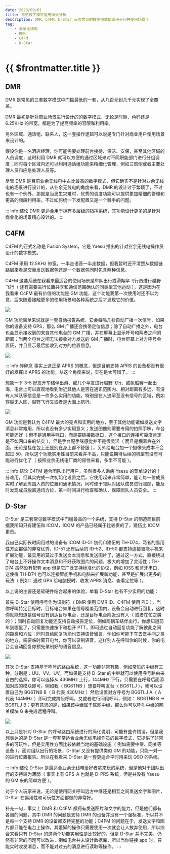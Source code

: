 ```yaml
---
date: 2023/09/01
title: 常见数字模式适用场景分析
description: DMR、C4FM、D-Star 三套常见的数字模式都适用于何种使用场景？
tag:
    - 业余无线电
    - DMR
    - C4FM
    - D-Star
---
```


# {{ $frontmatter.title }}

## DMR

DMR 是常见的三套数字模式中门槛最低的一套，从几百元到几千元实现了全覆盖。

DMR 最初是针对商业场景进行设计的的数字模式，无论是时隙、色码还是 6.25KHz 的带宽，都是为了提高频率的容限和利用率。

另外区域、通话组、联系人，这一套操作逻辑可以说是专门针对商业用户使用场景来设计的。

假设你是一名酒店经理，你可能需要处理前台接待、保洁、安保，甚至其他区域的人员调度，这时利用 DMR 就可以方便的通过区域来对不同职能部门进行分组调度；同时每个区域内还可以利用通话组功能来精细化管理，例如三班倒或者主要处理人员和应急处理人员等。

尽管 DMR 是目前业余无线电中占比最高的数字模式，但它确实不是针对业余无线电的场景进行设计的，从业余无线电的角度来看，DMR 的设计过于繁琐了，不过也有一个例外，那就是当发生灾难时，优秀的调度功能可以提供更加精细的管理和更高的频段利用率，不过如何统一下发配置又是一个棘手的问题。

::: info 结论
DMR 更适合用于拥有多层级的指挥系统，其功能设计更多的是针对商业化的场景精心设计的。
:::

## C4FM

C4FM 的正式名称是 Fusion System，它是 Yaesu 推出的针对业余无线电操作员设计的数字模式。

C4FM 采用 12.5KHz 带宽，一半走语音一半走数据，但我暂时还不清楚从数据链路层来看是交替发送数据包还是一个数据包同时包含两种信息。

C4FM 这套系统在我看来最适合的使用场景是车队出行或滑翔伞飞行员进行越野飞行（ 还有需要进行位置共享和通信范围确认的同类型其他运动 ），这是因为在我看来 C4FM 最有价值的功能是 GM 功能，这个功能我第一次使用时还不以为意，后来随着接触更多的使用场景和各种系统之后才发现它的价值。

![](/images/amateur/gm-homepage.png)

GM 功能简单来说就是一套自动报告系统，它会每隔几秒自动广播一次信号，如果你的设备支持 GPS，那么 GM 广播还会携带定位信息；除了自动广播之外，电台也会显示接收到的来自其他电台的 GM 广播，并在屏幕上显示呼号和两者之间的距离；当两个电台之间无法接收对方发送的 GM 广播时，电台屏幕上对方呼号会置灰，并且显示最后接收到对方的位置信息。

![](/images/amateur/gm-1by1.png)

::: info 碎碎念
事实上这正是 APRS 的概念，但是目前支持 APRS 的设备都没有很好的发挥出 APRS 的功能，从这个角度来说，实在是太可惜了。
:::

想象一下 3-5 好友开车结伴出游、或几个伞友进行越野飞行、或帆船赛一起出海，电台上可以直观地看到附近其他人是否在通讯范围内、相对距离有多远、有没有人掉队等信息是一件多么实用的功能，特别是在人迹罕至没有信号的区域，例如穿越无人区、越野飞行又或者是大海上航行。

![](/images/amateur/gm-last-member.png)

GM 功能是我认为 C4FM 最大的亮点和实用的地方，至于其他功能诸如发送文字消息非常难用，所以也没有多少实用意义；发送图像则需要专用的拍照手咪，车台可能还好（ 但不是通用手咪口，而是要链接数据口，这个接口的连接可靠度肯定是不如网口来的结实 ），但是手台配手咪感觉并不是很灵活（ 而且是横着杵在外面，无论是挂在包上还是别在身上都不舒服 ），另外给电台加一个摄像头成本不会超过 50，所以这个功能实用性目前来看并不高，只能说期待后续的机型有没有可能进行优化了（ 按照业余无线电厂商的尿性来看，多半不可能 ）。

::: info 结论
C4FM 适合团队出行用户，虽然很多人诟病 Yaesu 的菜单设计的十分难用，但其实完成一次初始化设置之后，它使用起来非常简单，能让每一位成员实时了解到周围人员的位置和通讯情况，同时便于领队对团队成员进行照顾，能及时发现成员脱离通讯方位，第一时间进行检查和确认，保障团队人员安全。
:::

## D-Star

D-Star 是三套常见数字模式中门槛最高的一个系统，支持 D-Star 的制造商目前据我所知只有建伍和 ICOM，ICOM 的产品已经属于比较贵的了，建伍比 ICOM 更贵。

我自己实际长时间用过的设备有 ICOM ID-51 初代和建伍的 TH-D74，两者的易用性方面都做的非常优秀，ID-51 还有后续的 ID-52、ID-50 都支持连接智能手机来扩展功能，最实用的莫过于发送文本消息和发送图片了，通过这一方式，直接绕过了电台上不好操作文本消息和不好获取图片的问题，极大的增加了灵活性；TH-D74 虽然没有配套 app 但是它广泛支持标准化的协议，例如 KISS 和蓝牙串口，这使得 TH-D74 也可以连接智能手机和电脑来扩展新功能，甚至是扩展出更多的玩法（ 例如：通过 GPS 给电脑授时、收发 APRS 消息、查看定位等 ）。

以上说的主要还是软硬件结合起来的体验，单看 D-Star 也有不少实用的功能：

首先 D-Star 使用呼号作为识别符（ DMR 使用 DMR ID、C4FM 使用 PID ），当你呼叫特定目标时，目标电台如果在信号覆盖范围内，设备会自动进行回复，这时你就能知道是信号没有到达目标电台，还是目标电台附近没有人（ 或者在忙之类的 ）；同时自动回复功能还支持自动报告定位，例如两辆车结伴出行，你想知道前车到哪里了，只需要快速按下和松开 PTT，即可通过自动回复功能了解彼此之间的距离和方位；同时自动回复功能也支持语音留言，例如你可能下车去洗手间之类的地方，需要临时离开电台，你可以录制语音，这样别人在呼叫你的时候，你的电台会自动回复你预先录制好的语音信息。

![](/images/amateur/dstart-auto-reply.png)

其次 D-Star 支持基于呼号的路由系统，这一功能非常有趣，例如常见的中继有三种，分别是：UU、VV、UV，而如果是支持 D-Star 的中继就可以使用呼号路由来自由的选择，你可以选择从 430MHz 上行，144MHz 下行，只需要在呼号后面添加对应的模块即可，例如我（ BG6TNB ）想要呼叫友台（ BG6TLJ ），我可以设置自己为 BG6TNB B（ B 代表 430MHz ）然后设置对方呼号为 BG6TLJ A（ A 代表 144MHz ）即可完成跨段呼叫，又或者进行同段呼叫，例如： BG6TNB B -> BG6TLJ B；更有意思的是，如果该中继属于联网中继，那么你可以呼叫中继的网关模块 G 来完成远程呼叫。

![](/images/amateur/dstart-reflector.png)

以上只是针对 D-Star 的呼号路由系统进行的简化说明，可能有些许错误，但是我想表达的是 D-Star 是一套非常适合业余无线电操作员的数字模式，它提供了非常多的可玩性，但是实用性方面比较依赖当地的基础设施（ 例如需要中继、网关等设备 ），面对组队出行的场景，D-Star 又没有提供类似 GM 的功能，只能一对一的进行位置报告。所以在我看来 D-Star 是一套更适合平时用来玩 QSO 的系统。

::: info 结论
D-Star 是最适合业余无线电爱好者拿来玩的系统，但是他对于团队出行的支持较为薄弱（ 事实上有 GPS-A 也就是 D-PRS 系统，但是并没有 Yaesu 的 GM 来的简单方便 ）。

对于个人玩家来说，无论是使用网关呼叫远方中继还是相互之间发送文字和图片，D-Star 在易用性和可玩性方面都做的非常好。

补充一句，事实上 DMR 和 C4FM 都拥有发送图片和文字的能力，但是他们都有各自的问题，其中 DMR 的问题是支持 DMR 的设备并没有一个强标准，所以并不是每一个支持 DMR 的设备都支持完整的功能；C4FM 的问题在于，发送文字和图片都只能在电台上操作，其蹩脚的操作只需要使用一次就会让人放弃使用，所以综合来看只有 D-Star 的这两个功能实用性是比较好的，但是 D-Star 并不完美，仍然有非常的问题可以改进，例如电台并未设计数据库，所以当你链接 app 时，只能实时收发消息，而不能对过去的消息进行读取等操作。
:::

